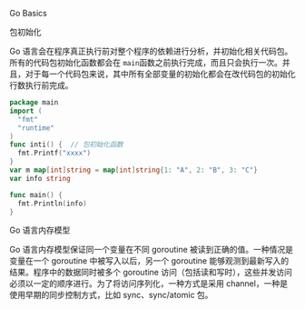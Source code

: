 Go Basics

包初始化

Go 语言会在程序真正执行前对整个程序的依赖进行分析，并初始化相关代码包。所有的代码包初始化函数都会在 `main`函数之前执行完成，而且只会执行一次。并且，对于每一个代码包来说，其中所有全部变量的初始化都会在改代码包的初始化行数执行前完成。

```go
package main
import (
  "fmt"
  "runtime"
)
func inti() {  // 包初始化函数
  fmt.Printf("xxxx")
}
var m map[int]string = map[int]string{1: "A", 2: "B", 3: "C"}
var info string

func main() {
  fmt.Println(info)
}
```

Go 语言内存模型

Go 语言内存模型保证同一个变量在不同 goroutine 被读到正确的值。一种情况是变量在一个 goroutine 中被写入以后，另一个 goroutine 能够观测到最新写入的结果。程序中的数据同时被多个 goroutine 访问（包括读和写时），这些并发访问必须以一定的顺序进行。为了将访问序列化，一种方式是采用 channel，一种是使用早期的同步控制方式，比如 sync、sync/atomic 包。

